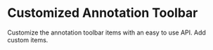# Customized Annotation Toolbar

Customize the annotation toolbar items with an easy to use API. Add custom items.
